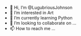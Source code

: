- 👋 Hi, I’m @LugubriousJohnson
- 👀 I’m interested in Art
- 🌱 I’m currently learning Python
- 💞️ I’m looking to collaborate on ...
- 📫 How to reach me ...

<!---
LugubriousJohnson/LugubriousJohnson is a ✨ special ✨ repository because its `README.md` (this file) appears on your GitHub profile.
You can click the Preview link to take a look at your changes.
--->
